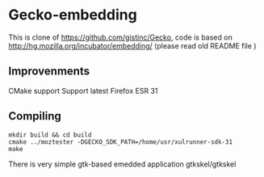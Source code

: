 Gecko-embedding
===============

This is clone of https://github.com/gistinc/Gecko, code is based on http://hg.mozilla.org/incubator/embedding/ (please read old README file )

Improvenments
------------
  CMake support
  Support latest Firefox ESR 31

Compiling
---------
    mkdir build && cd build
    cmake ../moztester -DGECKO_SDK_PATH=/home/usr/xulrunner-sdk-31
    make

There is very simple gtk-based emedded application gtkskel/gtkskel
